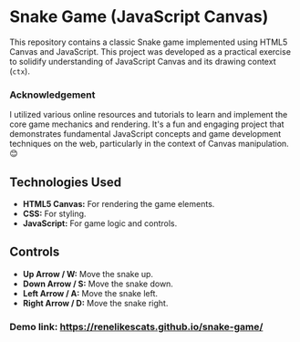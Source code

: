 # Snake Game (JavaScript Canvas)

This repository contains a classic Snake game implemented using HTML5 Canvas and JavaScript.
This project was developed as a practical exercise to solidify understanding of JavaScript Canvas and its drawing context (`ctx`).

### Acknowledgement

I utilized various online resources and tutorials to learn and implement the core game mechanics and rendering. 
It's a fun and engaging project that demonstrates fundamental JavaScript concepts and game development techniques on the web, particularly in the context of Canvas manipulation. 😊


## Technologies Used

* **HTML5 Canvas:** For rendering the game elements.
* **CSS:** For styling.
* **JavaScript:** For game logic and controls.


## Controls

* **Up Arrow / W:** Move the snake up.
* **Down Arrow / S:** Move the snake down.
* **Left Arrow / A:** Move the snake left.
* **Right Arrow / D:** Move the snake right.

### Demo link: https://renelikescats.github.io/snake-game/
